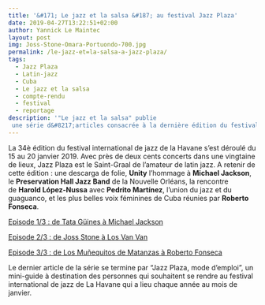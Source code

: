 ```yaml
---
title: '&#171; Le jazz et la salsa &#187; au festival Jazz Plaza'
date: 2019-04-27T13:22:51+02:00
author: Yannick Le Maintec
layout: post
img: Joss-Stone-Omara-Portuondo-700.jpg
permalink: /le-jazz-et=la-salsa-a-jazz-plaza/
tags:
  - Jazz Plaza
  - Latin-jazz
  - Cuba
  - Le jazz et la salsa
  - compte-rendu
  - festival
  - reportage
description: '"Le jazz et la salsa" publie
 une série d&#8217;articles consacrée à la dernière édition du festival Jazz Plaza, un rendez-vous aussi méconnu que réputé.'
---
```


  La 34è édition du festival international de jazz de la Havane s&#8217;est déroulé du 15 au 20 janvier 2019. Avec près de deux cents concerts dans une vingtaine de lieux, Jazz Plaza est le Saint-Graal de l&#8217;amateur de latin jazz. A retenir de cette édition : une descarga de folie, **Unity** l&#8217;hommage à **Michael Jackson**, le **Preservation Hall Jazz Band** de la Nouvelle Orléans, la rencontre de&nbsp;**Harold López-Nussa** avec **Pedrito Martínez**, l&#8217;union du jazz et du guaguanco, et les plus belles voix féminines de Cuba réunies par **Roberto Fonseca**.


<a href="https://www.lemonde.fr/le-jazz-et-la-salsa/article/2019/02/15/sept-jours-de-jazz-a-la-havane-1-3-de-tata-guines-a-michael-jackson_5423818_5324427.html" target="_blank" rel="noreferrer noopener">Episode 1/3 : de Tata Güines à Michael Jackson</a>

<a href="http://Sept jours de jazz à La Havane (2/3) : de Joss Stone à Los Van Van" target="_blank" rel="noreferrer noopener">Episode 2/3 : de Joss Stone à Los Van Van</a>

<a href="https://www.lemonde.fr/le-jazz-et-la-salsa/article/2019/04/27/sept-de-jours-de-jazz-a-la-havane-3-3-de-los-munequitos-de-matanzas-a-roberto-fonseca_5455729_5324427.html" target="_blank" rel="noreferrer noopener">Episode 3/3 : de Los Muñequitos de Matanzas à Roberto Fonseca</a>

<p style="text-align:left">
  Le dernier article de la série se termine par &#8220;Jazz Plaza, mode d’emploi&#8221;, un mini-guide à destination des personnes qui souhaitent se rendre au festival international de jazz de La Havane qui a lieu chaque année au mois de janvier.
</p>
